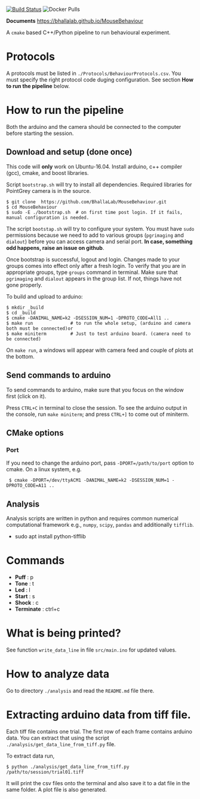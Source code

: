 [![Build Status](https://travis-ci.org/BhallaLab/MouseBehaviour.svg?branch=master)](https://travis-ci.org/BhallaLab/MouseBehaviour) ![Docker Pulls](https://img.shields.io/docker/pulls/bhallalab/mousebehaviour.svg?style=plastic)

__Documents__ https://bhallalab.github.io/MouseBehaviour

A `cmake` based C++/Python pipeline to run behavioural experiment.

# Protocols

A protocols must be listed in `./Protocols/BehaviourProtocols.csv`. You must specify the right
protocol code duging configuration. See section __How to run the pipeline__ below.

# How to run the pipeline 

Both the arduino and the camera should be connected to the computer before starting the 
session.

## Download and setup (done once) 

This code will __only__ work on Ubuntu-16.04. Install arduino, c++ compiler
(gcc), cmake, and boost libraries.

Script `bootstrap.sh` will try to install all dependencies. Required
libraries for PointGrey camera is in the source.
    
    $ git clone  https://github.com/BhallaLab/MouseBehaviour.git
    $ cd MouseBehaviour 
    $ sudo -E ./bootstrap.sh  # on first time post login. If it fails, manual configuration is needed.

The script `bootstap.sh` will try to configure your system. You must have `sudo`
permissions because we need to add to various groups (`pgrimaging` and `dialout`)
before you can access camera and serial port. __In case, something odd happens,
raise an issue on github__.

Once bootstrap is successful, logout and login. Changes made to your groups comes
into effect only after a fresh login. To verify that you are in appropriate groups, type `groups`
command in terminal. Make sure that `pgrimaging` and `dialout` appears in the
group list.  If not, things have not gone properly. 

To build and upload to arduino:

    $ mkdir _build 
    $ cd _build
    $ cmake -DANIMAL_NAME=k2 -DSESSION_NUM=1 -DPROTO_CODE=All1 ..
    $ make run              # to run the whole setup, (arduino and camera both must be connected)or
    $ make miniterm         # Just to test arduino board. (camera need to be connected)


On `make run`, a windows will appear with camera feed and couple of plots at the bottom.

## Send commands to arduino

To send commands to arduino, make sure that you focus on the window first (click on it). 

Press `CTRL+C` in terminal to close the session. To see the arduino output in the console,
run `make miniterm`; and press `CTRL+]` to come out of miniterm.

## CMake options

### Port

If you need to change the arduino port, pass `-DPORT=/path/to/port` option to cmake. On a linux system, e.g.

     $ cmake -DPORT=/dev/ttyACM1 -DANIMAL_NAME=k2 -DSESSION_NUM=1 -DPROTO_CODE=A11 ..

## Analysis

Analysis scripts are written in python and requires common numerical computational
framework e.g., `numpy`, `scipy`, `pandas` and additionally `tifflib`.
 
- sudo apt install python-tifflib 

# Commands

- __Puff__ : p
- __Tone__ : t
- __Led__ : l
- __Start__ : s 
- __Shock__ : c
- __Terminate__ : ctrl+c

# What is being printed?

See function `write_data_line` in file `src/main.ino` for updated values.

# How to analyze data

Go to directory `./analysis` and read the `README.md` file there. 

# Extracting arduino data from tiff file.

Each tiff file contains one trial. The first row of each frame contains arduino
data. You can extract that using the script
`./analysis/get_data_line_from_tiff.py` file. 

To extract data run, 

    $ python ./analysis/get_data_line_from_tiff.py /path/to/session/trial01.tiff

It will print the csv files onto the terminal and also save it to a dat file in
the same folder. A plot file is also generated.
